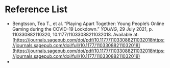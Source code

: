 # Reference List

* Bengtsson, Tea T., et al. “Playing Apart Together: Young People’s Online Gaming during the COVID-19 Lockdown.” _YOUNG_, 29 July 2021, p. 110330882110320, 10.1177/11033088211032018. Available at: [https://journals.sagepub.com/doi/pdf/10.1177/11033088211032018https://journals.sagepub.com/doi/full/10.1177/11033088211032018](https://journals.sagepub.com/doi/pdf/10.1177/11033088211032018https://journals.sagepub.com/doi/full/10.1177/11033088211032018)
*
